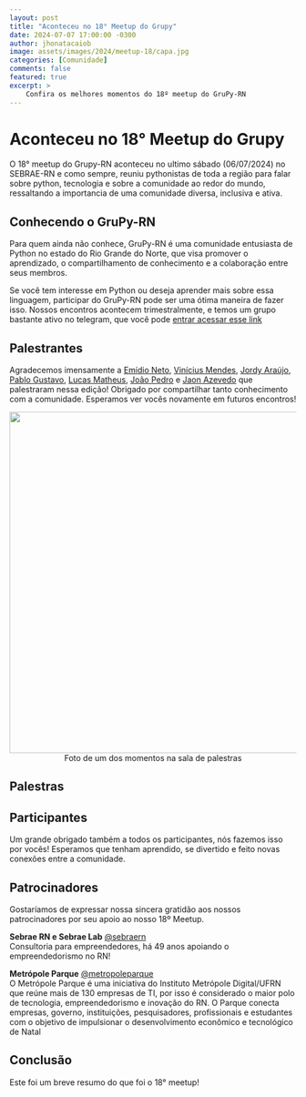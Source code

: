 ```yaml
---
layout: post
title: "Aconteceu no 18° Meetup do Grupy"
date: 2024-07-07 17:00:00 -0300
author: jhonatacaiob
image: assets/images/2024/meetup-18/capa.jpg
categories: [Comunidade]
comments: false
featured: true
excerpt: >
    Confira os melhores momentos do 18º meetup do GruPy-RN
---
```


# Aconteceu no 18° Meetup do Grupy

O 18° meetup do Grupy-RN aconteceu no ultimo sábado (06/07/2024) no SEBRAE-RN e como sempre, reuniu pythonistas de toda a região para falar sobre python, tecnologia e sobre a comunidade ao redor do mundo, ressaltando a importancia de uma comunidade diversa, inclusiva e ativa. 


## Conhecendo o GruPy-RN

Para quem ainda não conhece, GruPy-RN é uma comunidade entusiasta de Python no estado do Rio Grande do Norte, que visa promover o aprendizado, o compartilhamento de conhecimento e a colaboração entre seus membros.

Se você tem interesse em Python ou deseja aprender mais sobre essa linguagem, participar do GruPy-RN pode ser uma ótima maneira de fazer isso. Nossos encontros acontecem trimestralmente, e temos um grupo bastante ativo no telegram, que você pode [entrar acessar esse link](https://t.me/GrupyRN)


## Palestrantes

Agradecemos imensamente a [Emídio Neto](https://www.github.com/emdneto), [Vinícius Mendes](https://www.github.com/vbmendes), [Jordy Araújo](https://github.com/JordyAraujo), [Pablo Gustavo](https://github.com/Pablo1Gustavo), [Lucas Matheus](https://github.com/samsepiol1), [João Pedro](https://github.com/jpfcabral) e [Jaon Azevedo](https://www.github.com/ja0n) que palestraram nessa edição! Obrigado por compartilhar tanto conhecimento com a comunidade. Esperamos ver vocês novamente em futuros encontros!

<div style="text-align:center">
    <img src="{{ site.baseurl }}/assets/images/2024/meetup-18/palestrante.jpg"  style="width: 600px; height: auto;"/>
    <figcaption>Foto de um dos momentos na sala de palestras</figcaption>
</div>

## Palestras

<!-- falar sobre as palestras -->

## Participantes

Um grande obrigado também a todos os participantes, nós fazemos isso por vocês! Esperamos que tenham aprendido, se divertido e feito novas conexões entre a comunidade.

<!-- inserir fotos do coffee break, ou a foto com todos os participantes -->

## Patrocinadores

Gostaríamos de expressar nossa sincera gratidão aos nossos patrocinadores por
seu apoio ao nosso 18º Meetup.

**Sebrae RN e Sebrae Lab**
[@sebraern](https://www.instagram.com/sebraern/)<br>
Consultoria para empreendedores, há 49 anos apoiando o empreendedorismo no RN!


**Metrópole Parque**
[@metropoleparque](https://www.instagram.com/metropoleparque/)<br>
O Metrópole Parque é uma iniciativa do Instituto Metrópole Digital/UFRN que
reúne mais de 130 empresas de TI, por isso é considerado o maior polo de
tecnologia, empreendedorismo e inovação do RN. O Parque conecta empresas,
governo, instituições, pesquisadores, profissionais e estudantes com o objetivo
de impulsionar o desenvolvimento econômico e tecnológico de Natal


## Conclusão

Este foi um breve resumo do que foi o 18° meetup!